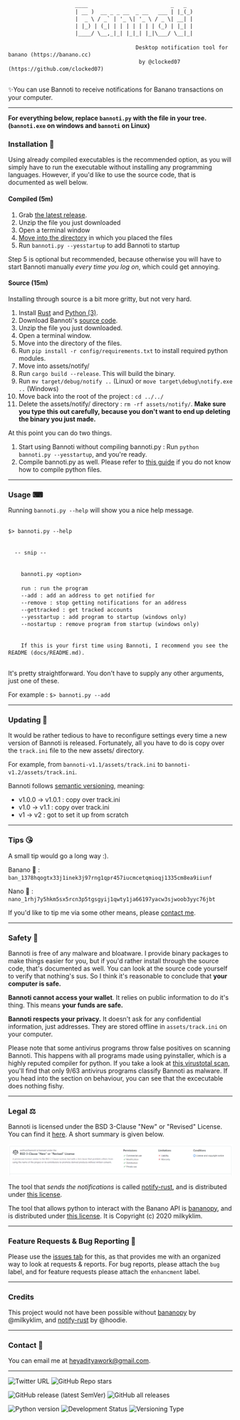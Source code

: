 ```

                     ____                          _   _
                     | __ )  __ _ _ __  _ __   ___ | |_(_)
                     |  _ \ / _` | '_ \| '_ \ / _ \| __| |
                     | |_) | (_| | | | | | | | (_) | |_| |
                     |____/ \__,_|_| |_|_| |_|\___/ \__|_|

                                        Desktop notification tool for banano (https://banano.cc)
                                         by @clocked07 (https://github.com/clocked07)


```


✨You can use Bannoti to receive notifications for Banano transactions on your computer.


---


**For everything below, replace `bannoti.py` with the file in your tree. (`bannoti.exe` on windows and `bannoti` on Linux)**


### Installation 🍕

Using already compiled executables is the recommended option, as you will simply have to run the executable without installing any programming languages.
However, if you'd like to use the source code, that is documented as well below.

#### Compiled (5m)


1. Grab [the latest release](https://github.com/clocked07/bannoti/releases/latest).
2. Unzip the file you just downloaded
3. Open a terminal window
4. [Move into the directory](https://help.ubuntu.com/community/UsingTheTerminal) in which you placed the files
5. Run ```bannoti.py --yesstartup``` to add Bannoti to startup

Step 5 is optional but recommended, because otherwise you will have to start Bannoti manually *every time you log on*, which could get annoying.


#### Source (15m)

Installing through source is a bit more gritty, but not very hard.

1. Install [Rust](https://rust-lang.org) and [Python (3)](https://python.org).
2. Download Bannoti's [source code](https://github.com/clocked07/bannoti/releases/latest).
3. Unzip the file you just downloaded.
4. Open a terminal window.
5. Move into the directory of the files.
6. Run `pip install -r config/requirements.txt` to install required python modules.
7. Move into assets/notify/
8. Run `cargo build --release`. This will build the binary.
9. Run `mv target/debug/notify ..` (Linux) or `move target\debug\notify.exe ..` (Windows)
10. Move back into the root of the project : `cd ../../`
11. Delete the assets/notify/ directory : `rm -rf assets/notify/`. **Make sure you type this out carefully, because you don't want to end up deleting the binary you just made.**

At this point you can do two things.
1. Start using Bannoti without compiling bannoti.py : Run `python bannoti.py --yesstartup`, and you're ready.
2. Compile bannoti.py as well. Please refer to [this guide](https://datatofish.com/executable-pyinstaller/) if you do not know how to compile python files.

---

### Usage ⌨

Running ``` bannoti.py --help ``` will show you a nice help message.

```

$> bannoti.py --help


  -- snip --


    bannoti.py <option>

    run : run the program
    --add : add an address to get notified for
    --remove : stop getting notifications for an address
    --gettracked : get tracked accounts
    --yesstartup : add program to startup (windows only)
    --nostartup : remove program from startup (windows only)


    If this is your first time using Bannoti, I recommend you see the README (docs/README.md).


```

It's pretty straightforward. You don't have to supply any other arguments, just one of these.

For example : `$> bannoti.py --add`


---

### Updating 🚀

It would be rather tedious to have to reconfigure settings every time a new version of Bannoti is released. 
Fortunately, all you have to do is copy over the `track.ini` file to the new assets/ directory.

For example, from `bannoti-v1.1/assets/track.ini` to `bannoti-v1.2/assets/track.ini`.

Bannoti follows [semantic versioning](https://semver.org/), meaning:

- v1.0.0 -> v1.0.1 : copy over track.ini
- v1.0 -> v1.1 : copy over track.ini
- v1 -> v2 : got to set it up from scratch


---

### Tips 😘

A small tip would go a long way :).

Banano 🍌 : `ban_1378hqogtx33j1inek3j97rng1qpr457iucmcetqmioqj1335cm8ea9iiunf`

Nano 🍂 : `nano_1rhj7y5hkm5sx5rcn3p5tgsgyij1qwty1ja66197yacw3sjwoob3yyc76jbt`

If you'd like to tip me via some other means, please [contact me](mailto:901aditya109@gmail.com).

---


### Safety 🐙

Bannoti is free of any malware and bloatware. I provide binary packages to make things easier for you, but if you'd rather install through the source code, that's documented as well. You can look at the source code yourself to verify that nothing's sus. So I think it's reasonable to conclude that **your computer is safe.**

**Bannoti cannot access your wallet**. It relies on public information to do it's thing. This means **your funds are safe.**

**Bannoti respects your privacy.** It doesn't ask for any confidential information, just addresses. They are stored offline in `assets/track.ini` on your computer.

Please note that some antivirus programs throw false positives on scanning Bannoti. This happens with all programs made using pyinstaller, which is a highly reputed compiler for python. If you take a look at [this virustotal scan](https://www.virustotal.com/gui/file/8611ee33bdae7a80493f992a5458495bf66f824cec209dc564a103af6ca5bd4b), you'll find that only 9/63 antivirus programs classify Bannoti as malware. If you head into the section on behaviour, you can see that the excecutable does nothing fishy.

---

### Legal ⚖

Bannoti is licensed under the BSD 3-Clause "New" or "Revised" License. You can find it [here](https://github.com/clocked07/bannoti/blob/main/docs/LICENSE). A short summary is given below.

![Bannoti's License](bsd-license-quick.png)



The tool that *sends the notifications* is called [notify-rust](https://github.com/hoodie/notify-rust), and is distributed under [this license](https://github.com/hoodie/notify-rust/blob/main/LICENSE-Apache).

The tool that allows python to interact with the Banano API is [bananopy](https://github.com/milkyklim/bananopy), and is distributed under [this license](https://github.com/milkyklim/bananopy/blob/master/LICENSE). It is Copyright (c) 2020 milkyklim.

---

### Feature Requests & Bug Reporting  🐞

Please use the [issues tab](https://github.com/clocked07/bannoti/issues) for this, as that provides me with an organized way to look at requests & reports.
For bug reports, please attach the `bug` label, and for feature requests please attach the `enhancment` label.

---

### Credits

This project would not have been possible without [bananopy](https://github.com/milkyklim/bananopy) by @milkyklim, and [notify-rust](https://github.com/hoodie/notify-rust) by @hoodie.

---


### Contact 📱

You can email me at heyadityawork@gmail.com.


---

![Twitter URL](https://img.shields.io/twitter/url?style=social&url=https%3A%2F%2Fgithub.com%2Fclocked07%2Fbannoti)
![GitHub Repo stars](https://img.shields.io/github/stars/clocked07/bannoti?style=social)

![GitHub release (latest SemVer)](https://img.shields.io/github/v/release/clocked07/bannoti?label=latest%20release&color=blue)
![GitHub all releases](https://img.shields.io/github/downloads/clocked07/bannoti/total?color=9cf)

![Python version](https://img.shields.io/badge/python-3.9-blue)
![Development Status](https://img.shields.io/badge/development%20status-active-blueviolet)
![Versioning Type](https://img.shields.io/badge/versioning-semantic-ff69b4)

